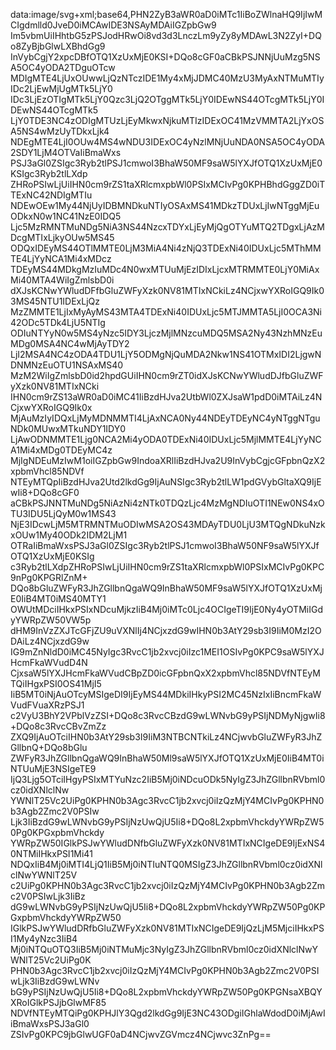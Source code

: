 <!-- base64 -i .\img\cto.svg : -->

data:image/svg+xml;base64,PHN2ZyB3aWR0aD0iMTc1IiBoZWlnaHQ9IjIwMCIgdmlld0JveD0iMCAwIDE3NSAyMDAiIGZpbGw9
Im5vbmUiIHhtbG5zPSJodHRwOi8vd3d3LnczLm9yZy8yMDAwL3N2ZyI+DQo8ZyBjbGlwLXBhdGg9
InVybCgjY2xpcDBfOTQ1XzUxMjE0KSI+DQo8cGF0aCBkPSJNNjUuMzg5NSA5OC4yODA2TDguOTcw
MDIgMTE4LjUxOUwwLjQzNTczIDE1My4xMjJDMC40MzU3MyAxNTMuMTIyIDc2LjEwMjUgMTk5LjY0
IDc3LjEzOTIgMTk5LjY0Qzc3LjQ2OTggMTk5LjY0IDEwNS44OTcgMTk5LjY0IDEwNS44OTcgMTk5
LjY0TDE3NC4zODIgMTUzLjEyMkwxNjkuMTIzIDExOC41MzVMMTA2LjYxOSA5NS4wMzUyTDkxLjk4
NDEgMTE4LjI0OUw4MS4wNDU3IDExOC4yNzlMNjUuNDA0NSA5OC4yODA2SDY1LjM4OTVaIiBmaWxs
PSJ3aGl0ZSIgc3Ryb2tlPSJ1cmwoI3BhaW50MF9saW5lYXJfOTQ1XzUxMjE0KSIgc3Ryb2tlLXdp
ZHRoPSIwLjUiIHN0cm9rZS1taXRlcmxpbWl0PSIxMCIvPg0KPHBhdGggZD0iTTExNC42NDIgMTIu
NDEwOEw1My44NjUyIDBMNDkuNTIyOSAxMS41MDkzTDUxLjIwNTggMjEuODkxN0w1NC41NzE0IDQ5
Ljc5MzRMNTMuNDg5NiA3NS44NzcxTDYxLjEyMjQgOTYuMTQ2TDgxLjAzMDcgMTIxLjkyOUw5MS45
ODQxIDEyMS44OTlMMTE0LjM3MiA4Ni4zNjQ3TDExNi40IDUxLjc5MThMMTE4LjYyNCA1Mi4xMDcz
TDEyMS44MDkgMzIuMDc4N0wxMTUuMjEzIDIxLjcxMTRMMTE0LjY0MiAxMi40MTA4WiIgZmlsbD0i
dXJsKCNwYWludDFfbGluZWFyXzk0NV81MTIxNCkiLz4NCjxwYXRoIGQ9Ik03MS45NTU1IDExLjQz
MzZMMTE1LjIxMyAyMS43MTA4TDExNi40IDUxLjc5MTJMMTA5LjI0OCA3Ni42ODc5TDk4LjU5NTIg
ODIuNTYyN0w5MS4yNzc5IDY3LjczMjlMNzcuMDQ5MSA2Ny43NzhMNzEuMDg0MSA4NC4wMjAyTDY2
LjI2MSA4NC4zODA4TDU1LjY5ODMgNjQuMDA2Nkw1NS41OTMxIDI2LjgwNDNMNzEuOTU1NSAxMS40
MzM2WiIgZmlsbD0id2hpdGUiIHN0cm9rZT0idXJsKCNwYWludDJfbGluZWFyXzk0NV81MTIxNCki
IHN0cm9rZS13aWR0aD0iMC41IiBzdHJva2UtbWl0ZXJsaW1pdD0iMTAiLz4NCjxwYXRoIGQ9Ik0x
MjAuMzIyIDQxLjMyMDNMMTI4LjAxNCA0Ny44NDEyTDEyNC4yNTggNTguNDk0MUwxMTkuNDY1IDY0
LjAwODNMMTE1Ljg0NCA2Mi4yODA0TDExNi40IDUxLjc5MjlMMTE4LjYyNCA1Mi4xMDg0TDEyMC4z
MjIgNDEuMzIwM1oiIGZpbGw9IndoaXRlIiBzdHJva2U9InVybCgjcGFpbnQzX2xpbmVhcl85NDVf
NTEyMTQpIiBzdHJva2Utd2lkdGg9IjAuNSIgc3Ryb2tlLW1pdGVybGltaXQ9IjEwIi8+DQo8cGF0
aCBkPSJNNTMuNDg5NiAzNi4zNTk0TDQzLjc4MzMgNDIuOTI1NEw0NS4xOTU3IDU5LjQyM0w1MS43
NjE3IDcwLjM5MTRMNTMuODIwMSA2OS43MDAyTDU0LjU3MTQgNDkuNzkxOUw1My40ODk2IDM2LjM1
OTRaIiBmaWxsPSJ3aGl0ZSIgc3Ryb2tlPSJ1cmwoI3BhaW50NF9saW5lYXJfOTQ1XzUxMjE0KSIg
c3Ryb2tlLXdpZHRoPSIwLjUiIHN0cm9rZS1taXRlcmxpbWl0PSIxMCIvPg0KPC9nPg0KPGRlZnM+
DQo8bGluZWFyR3JhZGllbnQgaWQ9InBhaW50MF9saW5lYXJfOTQ1XzUxMjE0IiB4MT0iMS40MTY1
OWUtMDciIHkxPSIxNDcuMjkzIiB4Mj0iMTc0Ljc4OCIgeTI9IjE0Ny4yOTMiIGdyYWRpZW50VW5p
dHM9InVzZXJTcGFjZU9uVXNlIj4NCjxzdG9wIHN0b3AtY29sb3I9IiM0MzI2ODAiLz4NCjxzdG9w
IG9mZnNldD0iMC45NyIgc3RvcC1jb2xvcj0iIzc1MEI1OSIvPg0KPC9saW5lYXJHcmFkaWVudD4N
CjxsaW5lYXJHcmFkaWVudCBpZD0icGFpbnQxX2xpbmVhcl85NDVfNTEyMTQiIHgxPSI0OS41MjI5
IiB5MT0iNjAuOTcyMSIgeDI9IjEyMS44MDkiIHkyPSI2MC45NzIxIiBncmFkaWVudFVuaXRzPSJ1
c2VyU3BhY2VPblVzZSI+DQo8c3RvcCBzdG9wLWNvbG9yPSIjNDMyNjgwIi8+DQo8c3RvcCBvZmZz
ZXQ9IjAuOTciIHN0b3AtY29sb3I9IiM3NTBCNTkiLz4NCjwvbGluZWFyR3JhZGllbnQ+DQo8bGlu
ZWFyR3JhZGllbnQgaWQ9InBhaW50Ml9saW5lYXJfOTQ1XzUxMjE0IiB4MT0iNTUuMjE3NSIgeTE9
IjQ3Ljg5OTciIHgyPSIxMTYuNzc2IiB5Mj0iNDcuODk5NyIgZ3JhZGllbnRVbml0cz0idXNlclNw
YWNlT25Vc2UiPg0KPHN0b3Agc3RvcC1jb2xvcj0iIzQzMjY4MCIvPg0KPHN0b3Agb2Zmc2V0PSIw
Ljk3IiBzdG9wLWNvbG9yPSIjNzUwQjU5Ii8+DQo8L2xpbmVhckdyYWRpZW50Pg0KPGxpbmVhckdy
YWRpZW50IGlkPSJwYWludDNfbGluZWFyXzk0NV81MTIxNCIgeDE9IjExNS40NTMiIHkxPSI1Mi41
NDQxIiB4Mj0iMTI4LjQ1IiB5Mj0iNTIuNTQ0MSIgZ3JhZGllbnRVbml0cz0idXNlclNwYWNlT25V
c2UiPg0KPHN0b3Agc3RvcC1jb2xvcj0iIzQzMjY4MCIvPg0KPHN0b3Agb2Zmc2V0PSIwLjk3IiBz
dG9wLWNvbG9yPSIjNzUwQjU5Ii8+DQo8L2xpbmVhckdyYWRpZW50Pg0KPGxpbmVhckdyYWRpZW50
IGlkPSJwYWludDRfbGluZWFyXzk0NV81MTIxNCIgeDE9IjQzLjM5MjciIHkxPSI1My4yNzc3IiB4
Mj0iNTQuOTQ3IiB5Mj0iNTMuMjc3NyIgZ3JhZGllbnRVbml0cz0idXNlclNwYWNlT25Vc2UiPg0K
PHN0b3Agc3RvcC1jb2xvcj0iIzQzMjY4MCIvPg0KPHN0b3Agb2Zmc2V0PSIwLjk3IiBzdG9wLWNv
bG9yPSIjNzUwQjU5Ii8+DQo8L2xpbmVhckdyYWRpZW50Pg0KPGNsaXBQYXRoIGlkPSJjbGlwMF85
NDVfNTEyMTQiPg0KPHJlY3Qgd2lkdGg9IjE3NC43ODgiIGhlaWdodD0iMjAwIiBmaWxsPSJ3aGl0
ZSIvPg0KPC9jbGlwUGF0aD4NCjwvZGVmcz4NCjwvc3ZnPg==